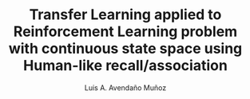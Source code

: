 ---
paperId: 42
author: Luis A. Avendaño Muñoz
publicationauthor: Avendaño Muñoz, L. A.
title: Transfer Learning applied to Reinforcement Learning problem with continuous state space using Human-like recall/association
pdf: --
poster: --
alt: --
type: Poster
topic: FAT
link: --
conference: neurips
year: 2019
tags: neurips-2019
location: Vancouver, Canada
---